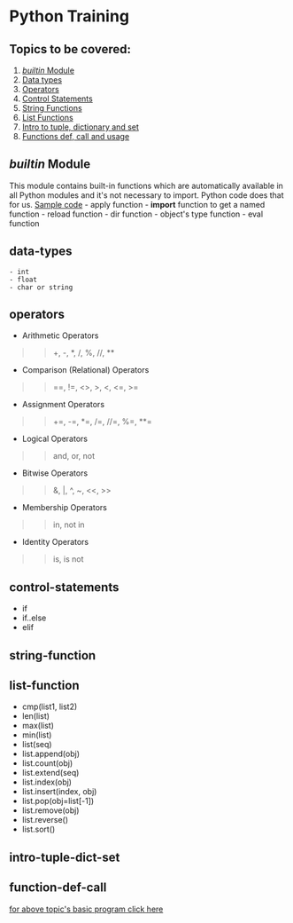 # Python Training

## Topics to be covered:
1. [_builtin_ Module](#builtin)
2. [Data types](#data-types)
3. [Operators](#operators)
4. [Control Statements](#control-statements)
5. [String Functions](#string-function)
6. [List Functions](#list-function)
7. [Intro to tuple, dictionary and set](#intro-tuple-dict-set)
8. [Functions def, call and usage](#function-def-call)


## _builtin_ Module

This module contains built-in functions which are automatically available in all Python modules and it's not necessary to import. Python code does that for us.
[Sample code](https://github.com/trainervenkat/ksr-python/blob/60080c4f6dcddf8338e7244c1153ce0cc17df4b4/1_builtin.py#L1)
    - apply function
    - __import__ function to get a named function
    - reload function
    - dir function
    - object's type function
    - eval function

## data-types
    - int
    - float
    - char or string

## operators
- Arithmetic Operators
>> +, -, *, /, %, //, **
- Comparison (Relational) Operators
>> ==, !=, <>, >, <, <=, >=
- Assignment Operators
>> +=, -=, *=, /=, //=, %=, **=
- Logical Operators
>> and, or, not
- Bitwise Operators
>> &, |, ^, ~, <<, >>
- Membership Operators
>> in, not in
- Identity Operators
>> is, is not

## control-statements
- if
- if..else
- elif

## string-function

## list-function
- cmp(list1, list2)
- len(list)
- max(list)
- min(list)
- list(seq)
- list.append(obj)
- list.count(obj)
- list.extend(seq)
- list.index(obj)
- list.insert(index, obj)
- list.pop(obj=list[-1])
- list.remove(obj)
- list.reverse()
- list.sort()


## intro-tuple-dict-set

## function-def-call

[for above topic's basic program click here](https://docs.google.com/document/d/1HhEFDPguSSXNCkqRTJKvhTUgidqlzWXp-dReM_8m-V0/edit)